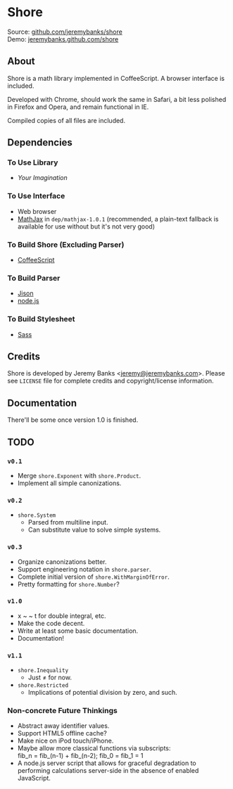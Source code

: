 Shore
=====

Source: [github.com/jeremybanks/shore](http://github.com/jeremybanks/shore)  
Demo: [jeremybanks.github.com/shore](http://jeremybanks.github.com/shore/)

About
-----

Shore is a math library implemented in CoffeeScript. A browser interface is
included.

Developed with Chrome, should work the same in Safari, a bit less polished in 
Firefox and Opera, and remain functional in IE.

Compiled copies of all files are included.

Dependencies
------------

### To Use Library

- *Your Imagination*

### To Use Interface

- Web browser
- [MathJax](http://www.mathjax.org/) in `dep/mathjax-1.0.1` (recommended, a plain-text fallback is available for use without but it's not very good)

### To Build Shore (Excluding Parser)

- [CoffeeScript](http://jashkenas.github.com/coffee-script/)

### To Build Parser

- [Jison](http://zaach.github.com/jison/)
- [node.js](http://nodejs.org/)

### To Build Stylesheet

- [Sass](http://sass-lang.com/)

Credits
-------

Shore is developed by Jeremy Banks <<jeremy@jeremybanks.com>>. Please see
`LICENSE` file for complete credits and copyright/license information.

Documentation
-------------

There'll be some once version 1.0 is finished.

TODO
----

### `v0.1`

  - Merge `shore.Exponent` with `shore.Product`.
  - Implement all simple canonizations.

### `v0.2`

  - `shore.System`
    - Parsed from multiline input.
    - Can substitute value to solve simple systems.

### `v0.3`

  - Organize canonizations better.
  - Support engineering notation in `shore.parser`.
  - Complete initial version of `shore.WithMarginOfError`.
  - Pretty formatting for `shore.Number`?

### `v1.0`

  - x ~ ~ t for double integral, etc.
  - Make the code decent.
  - Write at least some basic documentation.
  - Documentation!

### `v1.1`

- `shore.Inequality`
  - Just ≠ for now.
- `shore.Restricted`
  - Implications of potential division by zero, and such.

### Non-concrete Future Thinkings

  - Abstract away identifier values.
  - Support HTML5 offline cache?
  - Make nice on iPod touch/iPhone.
  - Maybe allow more classical functions via subscripts:  
    fib_n = fib_(n-1) + fib_(n-2); fib_0 = fib_1 = 1
  - A node.js server script that allows for graceful degradation to
    performing calculations server-side in the absence of enabled JavaScript.
